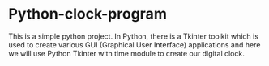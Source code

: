 # Python-clock-program
This is a simple python project.
In Python, there is a Tkinter toolkit which is used to create various GUI (Graphical User Interface) applications and here we will use Python Tkinter with time module to create our digital clock.
